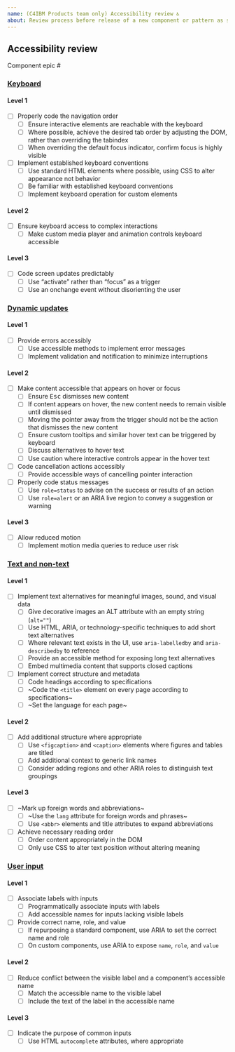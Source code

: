 ```yaml
---
name: (C4IBM Products team only) Accessibility review ♿️
about: Review process before release of a new component or pattern as stable
---
```


<!-- markdownlint-disable MD041 MD024 MD033 -->

## Accessibility review

Component epic #

### [Keyboard](https://www.ibm.com/able/toolkit/develop/keyboard)

#### Level 1

- [ ] Properly code the navigation order
  - [ ] Ensure interactive elements are reachable with the keyboard
  - [ ] Where possible, achieve the desired tab order by adjusting the DOM,
        rather than overriding the tabindex
  - [ ] When overriding the default focus indicator, confirm focus is highly
        visible
- [ ] Implement established keyboard conventions
  - [ ] Use standard HTML elements where possible, using CSS to alter appearance
        not behavior
  - [ ] Be familiar with established keyboard conventions
  - [ ] Implement keyboard operation for custom elements

#### Level 2

- [ ] Ensure keyboard access to complex interactions
  - [ ] Make custom media player and animation controls keyboard accessible

#### Level 3

- [ ] Code screen updates predictably
  - [ ] Use “activate” rather than “focus” as a trigger
  - [ ] Use an onchange event without disorienting the user

### [Dynamic updates](https://www.ibm.com/able/toolkit/develop/dynamic-updates)

#### Level 1

- [ ] Provide errors accessibly
  - [ ] Use accessible methods to implement error messages
  - [ ] Implement validation and notification to minimize interruptions

#### Level 2

- [ ] Make content accessible that appears on hover or focus
  - [ ] Ensure <kbd>Esc</kbd> dismisses new content
  - [ ] If content appears on hover, the new content needs to remain visible
        until dismissed
  - [ ] Moving the pointer away from the trigger should not be the action that
        dismisses the new content
  - [ ] Ensure custom tooltips and similar hover text can be triggered by
        keyboard
  - [ ] Discuss alternatives to hover text
  - [ ] Use caution where interactive controls appear in the hover text
- [ ] Code cancellation actions accessibly
  - [ ] Provide accessible ways of cancelling pointer interaction
- [ ] Properly code status messages
  - [ ] Use `role=status` to advise on the success or results of an action
  - [ ] Use `role=alert` or an ARIA live region to convey a suggestion or
        warning

#### Level 3

- [ ] Allow reduced motion
  - [ ] Implement motion media queries to reduce user risk

### [Text and non-text](https://www.ibm.com/able/toolkit/develop/text-and-non-text)

#### Level 1

- [ ] Implement text alternatives for meaningful images, sound, and visual data
  - [ ] Give decorative images an ALT attribute with an empty string (`alt=""`)
  - [ ] Use HTML, ARIA, or technology-specific techniques to add short text
        alternatives
  - [ ] Where relevant text exists in the UI, use `aria-labelledby` and
        `aria-describedby` to reference
  - [ ] Provide an accessible method for exposing long text alternatives
  - [ ] Embed multimedia content that supports closed captions
- [ ] Implement correct structure and metadata
  - [ ] Code headings according to specifications
  - [ ] ~Code the `<title>` element on every page according to specifications~
  - [ ] ~Set the language for each page~

#### Level 2

- [ ] Add additional structure where appropriate
  - [ ] Use `<figcaption>` and `<caption>` elements where figures and tables are
        titled
  - [ ] Add additional context to generic link names
  - [ ] Consider adding regions and other ARIA roles to distinguish text
        groupings

#### Level 3

- [ ] ~Mark up foreign words and abbreviations~
  - [ ] ~Use the `lang` attribute for foreign words and phrases~
  - [ ] Use `<abbr>` elements and title attributes to expand abbreviations
- [ ] Achieve necessary reading order
  - [ ] Order content appropriately in the DOM
  - [ ] Only use CSS to alter text position without altering meaning

### [User input](https://www.ibm.com/able/toolkit/develop/user-input)

#### Level 1

- [ ] Associate labels with inputs
  - [ ] Programmatically associate inputs with labels
  - [ ] Add accessible names for inputs lacking visible labels
- [ ] Provide correct name, role, and value
  - [ ] If repurposing a standard component, use ARIA to set the correct name
        and role
  - [ ] On custom components, use ARIA to expose `name`, `role`, and `value`

#### Level 2

- [ ] Reduce conflict between the visible label and a component’s accessible
      name
  - [ ] Match the accessible name to the visible label
  - [ ] Include the text of the label in the accessible name

#### Level 3

- [ ] Indicate the purpose of common inputs
  - [ ] Use HTML `autocomplete` attributes, where appropriate
